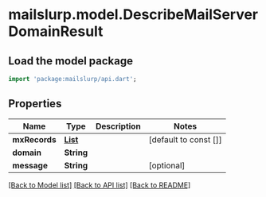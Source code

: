 # mailslurp.model.DescribeMailServerDomainResult

## Load the model package
```dart
import 'package:mailslurp/api.dart';
```

## Properties
Name | Type | Description | Notes
------------ | ------------- | ------------- | -------------
**mxRecords** | [**List<NameServerRecord>**](NameServerRecord) |  | [default to const []]
**domain** | **String** |  | 
**message** | **String** |  | [optional] 

[[Back to Model list]](../README#documentation-for-models) [[Back to API list]](../README#documentation-for-api-endpoints) [[Back to README]](../README)


